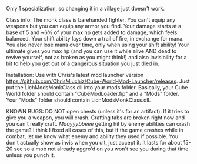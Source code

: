 Only 1 specialization, so changing it in a village just doesn't work. 

Class info: 
The monk class is barehanded fighter. You can't equip any weapons but you can equip any armor you find. Your damage starts at a base of 5 and ~6% of your max hp gets added to damage, which feels balanced. Your shift ability lays down a trail of fire, in exchange for mana. You also never lose mana over time, only when using your shift ability! Your ultimate gives you max hp (and you can use it while alive AND dead to revive yourself, not as broken as you might think!) and also invisibility for a bit to help you get out of a dangerous situation you just died in.

Installation:
Use with Chris's latest mod launcher version https://github.com/ChrisMiuchiz/Cube-World-Mod-Launcher/releases. Just put the LichModsMonkClass.dll into your mods folder. Basically, your Cube World folder should contain "CubeModLoader.fip" and a "Mods" folder. Your "Mods" folder should contain LichModsMonkClass.dll. 

KNOWN BUGS:
DO NOT open chests (unless it's for an artifact). If it tries to give you a weapon, you will crash. 
Crafting tabs are broken right now and you can't really craft.
*Maayyybbeee* getting hit by enemy abilities can crash the game? I think I fixed all cases of this, but if the game crashes while in combat, let me know what enemy and ability they used if possible.
You don't actually show as invis when you ult, just accept it. It lasts for about 15-20 sec so a mob not already aggro'd on you won't see you during that time unless you punch it.